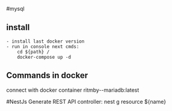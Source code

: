 #mysql 
## install
    - install last docker version
    - run in console next cmds:
        cd ${path} /
        docker-compose up -d

## Commands in docker
connect with docker container
ritmby--mariadb:latest

#NestJs
    Generate REST API controller:
    nest g resource ${name}
